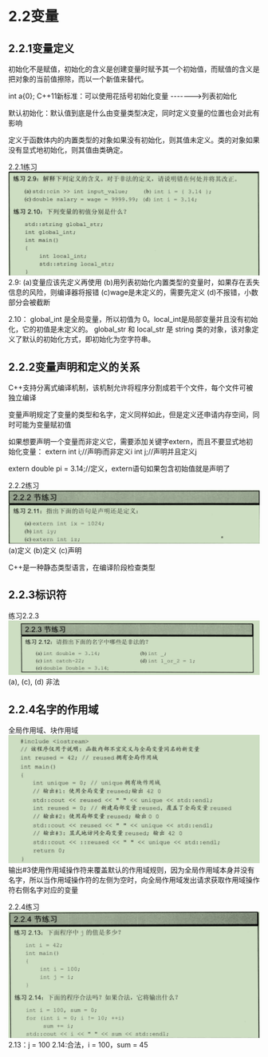 # 2.2变量
## 2.2.1变量定义
初始化不是赋值，初始化的含义是创建变量时赋予其一个初始值，而赋值的含义是把对象的当前值擦除，而以一个新值来替代。

int a{0};    C++11新标准：可以使用花括号初始化变量 ------->列表初始化

默认初始化：默认值到底是什么由变量类型决定，同时定义变量的位置也会对此有影响

定义于函数体内的内置类型的对象如果没有初始化，则其值未定义。类的对象如果没有显式地初始化，则其值由类确定。

2.2.1练习
![](2021-01-20-19-57-49.png)
2.9:
(a)变量应该先定义再使用
(b)用列表初始化内置类型的变量时，如果存在丢失信息的风险，则编译器将报错
(c)wage是未定义的，需要先定义
(d)不报错，小数部分会被截断

2.10：
global_int 是全局变量，所以初值为 0。local_int是局部变量并且没有初始化，它的初值是未定义的。 global_str 和 local_str 是 string 类的对象，该对象定义了默认的初始化方式，即初始化为空字符串。

## 2.2.2变量声明和定义的关系
C++支持分离式编译机制，该机制允许将程序分割成若干个文件，每个文件可被独立编译

变量声明规定了变量的类型和名字，定义同样如此，但是定义还申请内存空间，同时可能为变量赋初值

如果想要声明一个变量而非定义它，需要添加关键字extern，而且不要显式地初始化变量：
extern int i;//声明i而非定义i
int j;//声明并且定义j

extern double pi = 3.14;//定义，extern语句如果包含初始值就是声明了

2.2.2练习
![](2021-01-21-12-43-30.png)
(a)定义
(b)定义
(c)声明

C++是一种静态类型语言，在编译阶段检查类型

## 2.2.3标识符
练习2.2.3
![](2021-01-21-22-28-47.png)
(a), (c), (d) 非法

## 2.2.4名字的作用域
全局作用域、块作用域
![](2021-01-21-22-34-14.png)
输出#3使用作用域操作符来覆盖默认的作用域规则，因为全局作用域本身并没有名字，所以当作用域操作符的左侧为空时，向全局作用域发出请求获取作用域操作符右侧名字对应的变量

2.2.4练习
![](2021-01-21-22-39-00.png)
2.13：j = 100
2.14:合法，i = 100，sum = 45